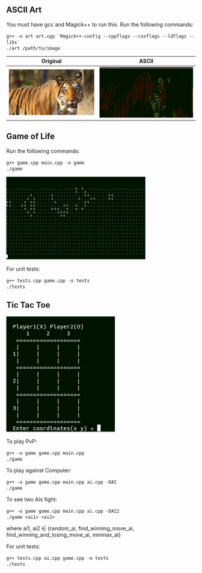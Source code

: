 ## ASCII Art
You must have gcc and Magick++ to run this.
Run the following commands:
```
g++ -o art art.cpp `Magick++-config --cppflags --cxxflags --ldflags --libs`
./art /path/to/image
```
Original             |  ASCII
:-------------------------:|:-------------------------:
![](Ascii%20Art/tiger.jpg)  |  ![](Ascii%20Art/tiger-ASCII.png)

## Game of Life
Run the following commands:
```
g++ game.cpp main.cpp -o game
./game
```
![](Game%20Of%20Life/gun.gif)

For unit tests:
```
g++ tests.cpp game.cpp -o tests
./tests
```

## Tic Tac Toe
![](Tic-Tac-Toe/tic.gif)

To play PvP:
```
g++ -o game game.cpp main.cpp
./game
```
To play against Computer:
```
g++ -o game game.cpp main.cpp ai.cpp -DAI
./game
```
To see two AIs fight:
```
g++ -o game game.cpp main.cpp ai.cpp -DAI2
./game <ai1> <ai2>
```
where ai1, ai2 ∈ {random_ai, find_winning_move_ai, find_winning_and_losing_move_ai, minmax_ai}

For unit tests:
```
g++ tests.cpp ai.cpp game.cpp -o tests
./tests
```
